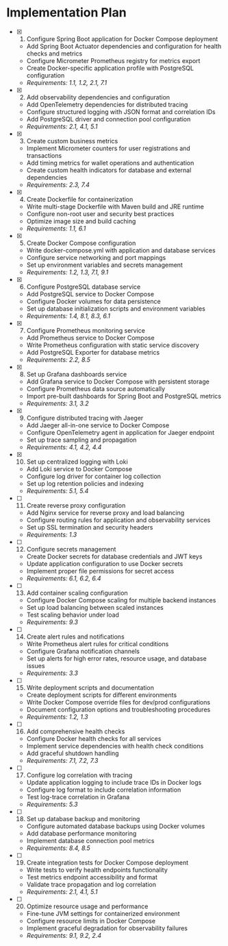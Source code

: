 # Implementation Plan

- [x] 1. Configure Spring Boot application for Docker Compose deployment

  - Add Spring Boot Actuator dependencies and configuration for health checks and metrics
  - Configure Micrometer Prometheus registry for metrics export
  - Create Docker-specific application profile with PostgreSQL configuration
  - _Requirements: 1.1, 1.2, 2.1, 7.1_

- [x] 2. Add observability dependencies and configuration

  - Add OpenTelemetry dependencies for distributed tracing
  - Configure structured logging with JSON format and correlation IDs
  - Add PostgreSQL driver and connection pool configuration
  - _Requirements: 2.1, 4.1, 5.1_

- [x] 3. Create custom business metrics

  - Implement Micrometer counters for user registrations and transactions
  - Add timing metrics for wallet operations and authentication
  - Create custom health indicators for database and external dependencies
  - _Requirements: 2.3, 7.4_

- [x] 4. Create Dockerfile for containerization

  - Write multi-stage Dockerfile with Maven build and JRE runtime
  - Configure non-root user and security best practices
  - Optimize image size and build caching
  - _Requirements: 1.1, 6.1_

- [x] 5. Create Docker Compose configuration

  - Write docker-compose.yml with application and database services
  - Configure service networking and port mappings
  - Set up environment variables and secrets management
  - _Requirements: 1.2, 1.3, 7.1, 9.1_

- [x] 6. Configure PostgreSQL database service

  - Add PostgreSQL service to Docker Compose
  - Configure Docker volumes for data persistence
  - Set up database initialization scripts and environment variables
  - _Requirements: 1.4, 8.1, 8.3, 6.1_

- [x] 7. Configure Prometheus monitoring service

  - Add Prometheus service to Docker Compose
  - Write Prometheus configuration with static service discovery
  - Add PostgreSQL Exporter for database metrics
  - _Requirements: 2.2, 8.5_

- [x] 8. Set up Grafana dashboards service

  - Add Grafana service to Docker Compose with persistent storage
  - Configure Prometheus data source automatically
  - Import pre-built dashboards for Spring Boot and PostgreSQL metrics
  - _Requirements: 3.1, 3.2_

- [x] 9. Configure distributed tracing with Jaeger

  - Add Jaeger all-in-one service to Docker Compose
  - Configure OpenTelemetry agent in application for Jaeger endpoint
  - Set up trace sampling and propagation
  - _Requirements: 4.1, 4.2, 4.4_

- [x] 10. Set up centralized logging with Loki

  - Add Loki service to Docker Compose
  - Configure log driver for container log collection
  - Set up log retention policies and indexing
  - _Requirements: 5.1, 5.4_

- [ ] 11. Create reverse proxy configuration

  - Add Nginx service for reverse proxy and load balancing
  - Configure routing rules for application and observability services
  - Set up SSL termination and security headers
  - _Requirements: 1.3_

- [ ] 12. Configure secrets management

  - Create Docker secrets for database credentials and JWT keys
  - Update application configuration to use Docker secrets
  - Implement proper file permissions for secret access
  - _Requirements: 6.1, 6.2, 6.4_

- [ ] 13. Add container scaling configuration

  - Configure Docker Compose scaling for multiple backend instances
  - Set up load balancing between scaled instances
  - Test scaling behavior under load
  - _Requirements: 9.3_

- [ ] 14. Create alert rules and notifications

  - Write Prometheus alert rules for critical conditions
  - Configure Grafana notification channels
  - Set up alerts for high error rates, resource usage, and database issues
  - _Requirements: 3.3_

- [ ] 15. Write deployment scripts and documentation

  - Create deployment scripts for different environments
  - Write Docker Compose override files for dev/prod configurations
  - Document configuration options and troubleshooting procedures
  - _Requirements: 1.2, 1.3_

- [ ] 16. Add comprehensive health checks

  - Configure Docker health checks for all services
  - Implement service dependencies with health check conditions
  - Add graceful shutdown handling
  - _Requirements: 7.1, 7.2, 7.3_

- [ ] 17. Configure log correlation with tracing

  - Update application logging to include trace IDs in Docker logs
  - Configure log format to include correlation information
  - Test log-trace correlation in Grafana
  - _Requirements: 5.3_

- [ ] 18. Set up database backup and monitoring

  - Configure automated database backups using Docker volumes
  - Add database performance monitoring
  - Implement database connection pool metrics
  - _Requirements: 8.4, 8.5_

- [ ] 19. Create integration tests for Docker Compose deployment

  - Write tests to verify health endpoints functionality
  - Test metrics endpoint accessibility and format
  - Validate trace propagation and log correlation
  - _Requirements: 2.1, 4.1, 5.1_

- [ ] 20. Optimize resource usage and performance
  - Fine-tune JVM settings for containerized environment
  - Configure resource limits in Docker Compose
  - Implement graceful degradation for observability failures
  - _Requirements: 9.1, 9.2, 2.4_
